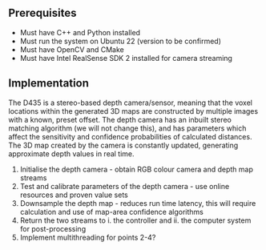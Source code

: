 ## Prerequisites
- Must have C++ and Python installed
- Must run the system on Ubuntu 22 (version to be confirmed)
- Must have OpenCV and CMake
- Must have Intel RealSense SDK 2 installed for camera streaming

## Implementation
The D435 is a stereo-based depth camera/sensor, meaning that the voxel locations within the generated 3D maps are constructed by multiple images with a known, preset offset. The depth camera has an inbuilt stereo matching algorithm (we will not change this), and has parameters which affect the sensitivity and confidence probabilities of calculated distances. The 3D map created by the camera is constantly updated, generating approximate depth values in real time. 

1. Initialise the depth camera - obtain RGB colour camera and depth map streams
2. Test and calibrate parameters of the depth camera - use online resources and proven value sets
3. Downsample the depth map - reduces run time latency, this will require calculation and use of map-area confidence algorithms
4. Return the two streams to i. the controller and ii. the computer system for post-processing
5. Implement multithreading for points 2-4?
